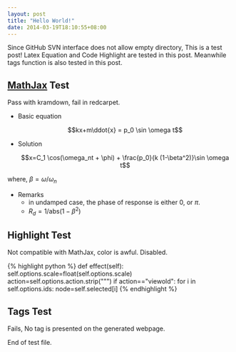 ```yaml
---
layout: post
title: "Hello World!"
date: 2014-03-19T18:10:55+08:00
---
```


Since GitHub SVN interface does not allow empty directory, This is a test post! Latex Equation and Code Highlight are tested in this post. Meanwhile tags function is also tested in this post.

## [MathJax](http://www.mathjax.org/) Test

Pass with kramdown, fail in redcarpet.

* Basic equation

    $$kx+m\ddot{x} = p_0 \sin \omega t$$

* Solution

    $$x=C_1  \cos(\omega_nt + \phi) +  \frac{p_0}{k (1-\beta^2)}\sin \omega t$$
    
where, $\beta=\omega/\omega_n$

* Remarks
    * in undamped case, the phase of response is either 0, or $\pi$. 
    * $R_d=1/\mathrm{abs}(1-\beta^2)$
    
## Highlight Test
Not compatible with MathJax, color is awful. Disabled.

{% highlight python %}
def effect(self):
    self.options.scale=float(self.options.scale)
    action=self.options.action.strip("\"")
    if action=="viewold":
        for i in self.options.ids:
            node=self.selected[i]
{% endhighlight %}

## Tags Test
Fails, No tag is presented on the generated webpage.

End of test file.
